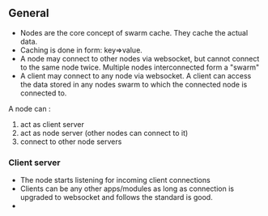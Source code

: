 ## General
- Nodes are the core concept of swarm cache. They cache the actual data. 
- Caching is done in form: key=>value. 
- A node may connect to other nodes via websocket, but cannot connect to the same node twice. Multiple nodes interconnected form a "swarm"
- A client may connect to any node via websocket. A client can access the data stored in any nodes swarm to which the connected node is connected to.

A node can :
1. act as client server
2. act as node server (other nodes can connect to it)
3. connect to other node servers

### Client server
- The node starts listening for incoming client connections
- Clients can be any other apps/modules as long as connection is upgraded to websocket and follows the standard is good.
- 

